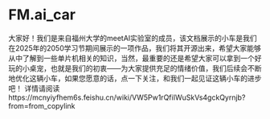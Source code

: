 # FM.ai_car
大家好！我们是来自福州大学的meetAI实验室的成员，该文档展示的小车是我们在2025年的2050学习节期间展示的一项作品，我们将其开源出来，希望大家能够从中了解到一些单片机相关的知识，当然，最重要的还是希望大家可以拿到一个好玩的小桌宠，也就是我们的初衷——为大家提供充足的情绪价值，我们后续会不断地优化这辆小车，如果您愿意的话，点一下关注，和我们一起见证这辆小车的进步吧！ 
   详情请阅读https://mcnyiyfhem6s.feishu.cn/wiki/VW5Pw1rQfiIWuSkVs4gckQyrnjb?from=from_copylink
